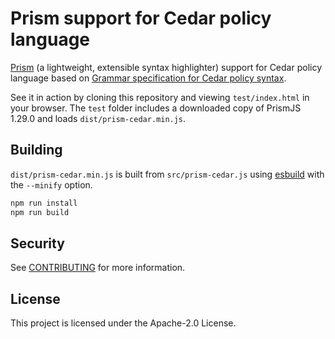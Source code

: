 # Prism support for Cedar policy language

[Prism](https://prismjs.com/index.html) (a lightweight, extensible syntax highlighter) support for Cedar policy language based on [Grammar specification for Cedar policy syntax](https://docs.cedarpolicy.com/syntax-grammar.html).

See it in action by cloning this repository and viewing `test/index.html` in your browser.  The `test` folder includes a downloaded copy of PrismJS 1.29.0 and loads `dist/prism-cedar.min.js`.

## Building

`dist/prism-cedar.min.js` is built from `src/prism-cedar.js` using [esbuild](https://esbuild.github.io/) with the `--minify` option.

```bash
npm run install
npm run build
```

## Security

See [CONTRIBUTING](CONTRIBUTING.md#security-issue-notifications) for more information.

## License

This project is licensed under the Apache-2.0 License.
